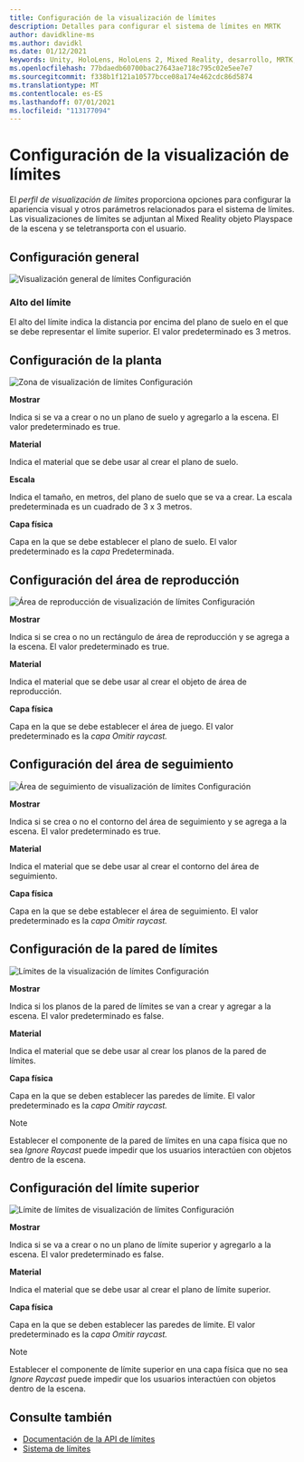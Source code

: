 ```yaml
---
title: Configuración de la visualización de límites
description: Detalles para configurar el sistema de límites en MRTK
author: davidkline-ms
ms.author: davidkl
ms.date: 01/12/2021
keywords: Unity, HoloLens, HoloLens 2, Mixed Reality, desarrollo, MRTK, sistema de límites,
ms.openlocfilehash: 77bdaedb60700bac27643ae718c795c02e5ee7e7
ms.sourcegitcommit: f338b1f121a10577bcce08a174e462cdc86d5874
ms.translationtype: MT
ms.contentlocale: es-ES
ms.lasthandoff: 07/01/2021
ms.locfileid: "113177094"
---
```

# <a name="configuring-boundary-visualization"></a>Configuración de la visualización de límites

El *perfil de visualización de límites* proporciona opciones para configurar la apariencia visual y otros parámetros relacionados para el sistema de límites. Las visualizaciones de límites se adjuntan al Mixed Reality objeto Playspace de la escena y se teletransporta con el usuario.

## <a name="general-settings"></a>Configuración general

![Visualización general de límites Configuración](../images/boundary/BoundaryVisualizationGeneralSettings.png)

### <a name="boundary-height"></a>Alto del límite

El alto del límite indica la distancia por encima del plano de suelo en el que se debe representar el límite superior. El valor predeterminado es 3 metros.

## <a name="floor-settings"></a>Configuración de la planta

![Zona de visualización de límites Configuración](../images/boundary/BoundaryVisualizationFloorSettings.png)

**Mostrar**

Indica si se va a crear o no un plano de suelo y agregarlo a la escena. El valor predeterminado es true.

**Material**

Indica el material que se debe usar al crear el plano de suelo.

**Escala**

Indica el tamaño, en metros, del plano de suelo que se va a crear. La escala predeterminada es un cuadrado de 3 x 3 metros.

**Capa física**

Capa en la que se debe establecer el plano de suelo. El valor predeterminado es la *capa* Predeterminada.

## <a name="play-area-settings"></a>Configuración del área de reproducción

![Área de reproducción de visualización de límites Configuración](../images/boundary/BoundaryVisualizationPlayAreaSettings.png)

**Mostrar**

Indica si se crea o no un rectángulo de área de reproducción y se agrega a la escena. El valor predeterminado es true.

**Material**

Indica el material que se debe usar al crear el objeto de área de reproducción.

**Capa física**

Capa en la que se debe establecer el área de juego. El valor predeterminado es la *capa Omitir raycast.*

## <a name="tracked-area-settings"></a>Configuración del área de seguimiento

![Área de seguimiento de visualización de límites Configuración](../images/boundary/BoundaryVisualizationTrackedAreaSettings.png)

**Mostrar**

Indica si se crea o no el contorno del área de seguimiento y se agrega a la escena. El valor predeterminado es true.

**Material**

Indica el material que se debe usar al crear el contorno del área de seguimiento.

**Capa física**

Capa en la que se debe establecer el área de seguimiento. El valor predeterminado es la *capa Omitir raycast.*

## <a name="boundary-wall-settings"></a>Configuración de la pared de límites

![Límites de la visualización de límites Configuración](../images/boundary/BoundaryVisualizationWallSettings.png)

**Mostrar**

Indica si los planos de la pared de límites se van a crear y agregar a la escena. El valor predeterminado es false.

**Material**

Indica el material que se debe usar al crear los planos de la pared de límites.

**Capa física**

Capa en la que se deben establecer las paredes de límite. El valor predeterminado es la *capa Omitir raycast.*

> [!NOTE]
> Establecer el componente de la pared de límites en una capa física que no sea *Ignore Raycast* puede impedir que los usuarios interactúen con objetos dentro de la escena.

## <a name="boundary-ceiling-settings"></a>Configuración del límite superior

![Límite de límites de visualización de límites Configuración](../images/boundary/BoundaryVisualizationCeilingSettings.png)

**Mostrar**

Indica si se va a crear o no un plano de límite superior y agregarlo a la escena. El valor predeterminado es false.

**Material**

Indica el material que se debe usar al crear el plano de límite superior.

**Capa física**

Capa en la que se deben establecer las paredes de límite. El valor predeterminado es la *capa Omitir raycast.*

> [!NOTE]
> Establecer el componente de límite superior en una capa física que no sea *Ignore Raycast* puede impedir que los usuarios interactúen con objetos dentro de la escena.

## <a name="see-also"></a>Consulte también

- [Documentación de la API de límites](xref:Microsoft.MixedReality.Toolkit.Boundary)
- [Sistema  de límites](boundary-system-getting-started.md)
